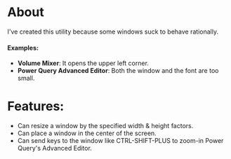 # About

I've created this utility because some windows suck to behave rationally. 

#### Examples:

- **Volume Mixer**: It opens the upper left corner.
- **Power Query Advanced Editor**: Both the window and the font are too small.

# Features:
- Can resize a window by the specified width & height factors.
- Can place a window in the center of the screen.
- Can send keys to the window like CTRL-SHIFT-PLUS to zoom-in Power Query's Advanced Editor.
